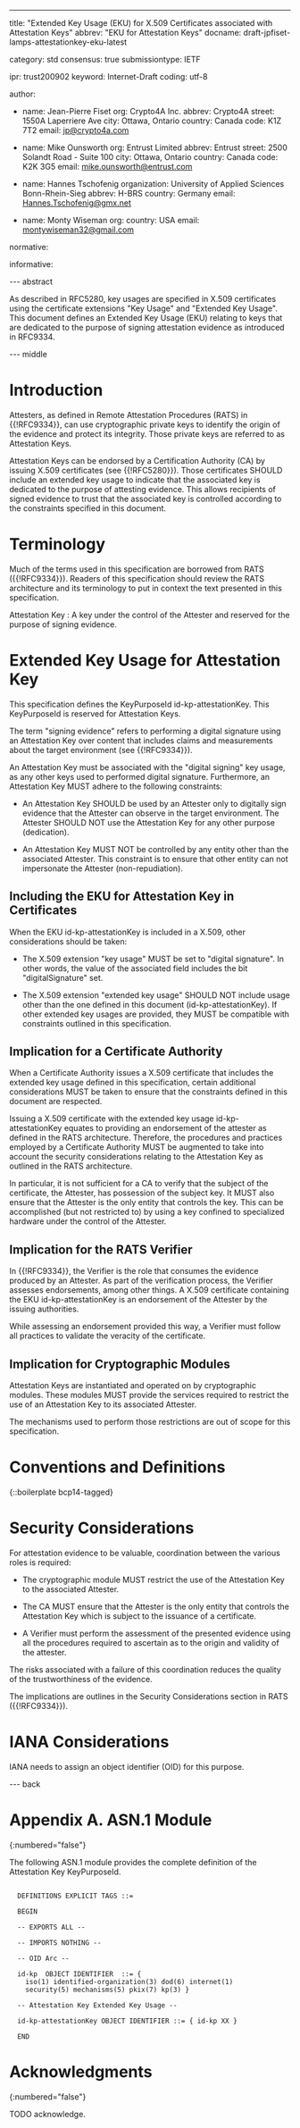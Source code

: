 ---
title: "Extended Key Usage (EKU) for X.509 Certificates associated with Attestation Keys"
abbrev: "EKU for Attestation Keys"
docname: draft-jpfiset-lamps-attestationkey-eku-latest

category: std
consensus: true
submissiontype: IETF

ipr: trust200902
keyword: Internet-Draft
coding: utf-8

author:
  - name: Jean-Pierre Fiset
    org: Crypto4A Inc.
    abbrev: Crypto4A
    street: 1550A Laperriere Ave
    city: Ottawa, Ontario
    country: Canada
    code: K1Z 7T2
    email: jp@crypto4a.com

  - name: Mike Ounsworth
    org: Entrust Limited
    abbrev: Entrust
    street: 2500 Solandt Road - Suite 100
    city: Ottawa, Ontario
    country: Canada
    code: K2K 3G5
    email: mike.ounsworth@entrust.com

  - name: Hannes Tschofenig
    organization: University of Applied Sciences Bonn-Rhein-Sieg
    abbrev: H-BRS
    country: Germany
    email: Hannes.Tschofenig@gmx.net

  - name: Monty Wiseman
    org:
    country: USA
    email: montywiseman32@gmail.com

normative:

informative:


--- abstract

As described in RFC5280, key usages are specified in X.509 certificates using the
certificate extensions "Key Usage" and "Extended Key Usage". This document defines
an Extended Key Usage (EKU) relating to keys that are dedicated to the purpose of
signing attestation evidence as introduced in RFC9334.



--- middle

# Introduction

Attesters, as defined in Remote Attestation Procedures
(RATS) in {{!RFC9334}}, can use cryptographic private keys to identify the origin of
the evidence and protect its integrity. Those private keys are referred to as
Attestation Keys.

Attestation Keys can be endorsed by a Certification Authority (CA) by issuing
X.509 certificates (see {{!RFC5280}}). Those certificates SHOULD include an extended
key usage to indicate that the associated key is dedicated to the purpose of attesting
evidence. This allows recipients of signed evidence to trust that the associated key is
controlled according to the constraints specified in this document.

# Terminology

Much of the terms used in this specification are borrowed from RATS ({{!RFC9334}}).
Readers of this specification should review the RATS architecture and its terminology
to put in context the text presented in this specification.

Attestation Key : A key under the control of the Attester and reserved for the purpose
of signing evidence.

# Extended Key Usage for Attestation Key

This specification defines the KeyPurposeId id-kp-attestationKey. This KeyPurposeId
is reserved for Attestation Keys.

The term "signing evidence" refers to performing a digital signature
using an Attestation Key over content that includes claims and measurements about the target
environment (see {{!RFC9334}}).

An Attestation Key must be associated with the "digital signing" key usage, as any
other keys used to performed digital signature. Furthermore, an Attestation Key MUST
adhere to the following constraints:

* An Attestation Key SHOULD be used by an Attester only to digitally sign evidence that
the Attester can observe in the target environment. The Attester SHOULD NOT use the
Attestation Key for any other purpose (dedication).

* An Attestation Key MUST NOT be controlled by any entity other than the associated
Attester. This constraint is to ensure that other entity can not impersonate the
Attester (non-repudiation).

## Including the EKU for Attestation Key in Certificates

When the EKU id-kp-attestationKey is included in a X.509, other considerations should
be taken:

* The X.509 extension "key usage" MUST be set to "digital signature". In other words,
the value of the associated field includes the bit "digitalSignature" set.

* The X.509 extension "extended key usage" SHOULD NOT include usage other than the
one defined in this document (id-kp-attestationKey). If other extended key usages
are provided, they MUST be compatible with constraints outlined in this specification.

## Implication for a Certificate Authority

When a Certificate Authority issues a X.509 certificate that includes the extended key
usage defined in this specification, certain additional considerations MUST be taken to ensure
that the constraints defined in this document are respected.

Issuing a X.509 certificate with the extended key usage id-kp-attestationKey
equates to providing an endorsement of the attester as defined in the RATS architecture.
Therefore, the procedures and practices employed by a Certificate Authority MUST be
augmented to take into account the security considerations relating to the Attestation
Key as outlined in the RATS architecture.

In particular, it is not sufficient for a CA to verify that the subject of the certificate,
the Attester, has possession of the subject key. It MUST also ensure that the Attester is the only
entity that controls the key. This can be accomplished (but not restricted to) by using
a key confined to specialized hardware under the control of the Attester.

## Implication for the RATS Verifier

In {{!RFC9334}}, the Verifier is the role that consumes the evidence produced by an
Attester. As part of the verification process, the Verifier assesses endorsements, among
other things. A X.509 certificate containing the EKU id-kp-attestationKey is an
endorsement of the Attester by the issuing authorities.

While assessing an endorsement provided this way, a Verifier must follow all practices
to validate the veracity of the certificate.

## Implication for Cryptographic Modules

Attestation Keys are instantiated and operated on by cryptographic modules. These modules
MUST provide the services required to restrict the use of an Attestation Key to its
associated Attester.

The mechanisms used to perform those restrictions are out of scope for this specification.


# Conventions and Definitions

{::boilerplate bcp14-tagged}


# Security Considerations

For attestation evidence to be valuable, coordination between the various roles is required:

* The cryptographic module MUST restrict the use of the Attestation Key to the associated Attester.

* The CA MUST ensure that the Attester is the only entity that controls the Attestation Key which
is subject to the issuance of a certificate.

* A Verifier must perform the assessment of the presented evidence using all the procedures
required to ascertain as to the origin and validity of the attester.

The risks associated with a failure of this coordination reduces the quality of the trustworthiness
of the evidence.

The implications are outlines in the Security Considerations section in RATS ({{!RFC9334}}).



# IANA Considerations

IANA needs to assign an object identifier (OID) for this purpose.


--- back

# Appendix A. ASN.1 Module
{:numbered="false"}

The following ASN.1 module provides the complete definition of the
Attestation Key KeyPurposeId.

~~~

  DEFINITIONS EXPLICIT TAGS ::=

  BEGIN

  -- EXPORTS ALL --

  -- IMPORTS NOTHING --

  -- OID Arc --

  id-kp  OBJECT IDENTIFIER  ::= {
    iso(1) identified-organization(3) dod(6) internet(1)
    security(5) mechanisms(5) pkix(7) kp(3) }

  -- Attestation Key Extended Key Usage --

  id-kp-attestationKey OBJECT IDENTIFIER ::= { id-kp XX }

  END
~~~

# Acknowledgments
{:numbered="false"}

TODO acknowledge.
